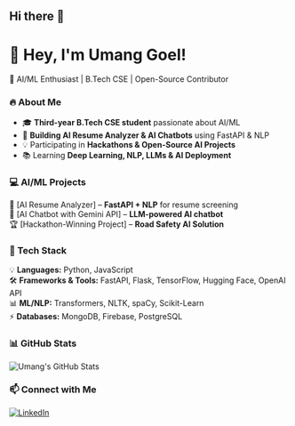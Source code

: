 ## Hi there 👋
# 👋 Hey, I'm Umang Goel!  
🚀 AI/ML Enthusiast | B.Tech CSE | Open-Source Contributor  

### 🔥 About Me  
- 🎓 **Third-year B.Tech CSE student** passionate about AI/ML  
- 🤖 **Building AI Resume Analyzer & AI Chatbots** using FastAPI & NLP  
- 💡 Participating in **Hackathons & Open-Source AI Projects**  
- 📚 Learning **Deep Learning, NLP, LLMs & AI Deployment**  

### 💻 AI/ML Projects  
🚀 [AI Resume Analyzer] – **FastAPI + NLP** for resume screening  
🤖 [AI Chatbot with Gemini API] – **LLM-powered AI chatbot**  
🏆 [Hackathon-Winning Project] – **Road Safety AI Solution**  

### 🔧 Tech Stack  
💡 **Languages:** Python, JavaScript  
🛠️ **Frameworks & Tools:** FastAPI, Flask, TensorFlow, Hugging Face, OpenAI API  
📊 **ML/NLP:** Transformers, NLTK, spaCy, Scikit-Learn  
⚡ **Databases:** MongoDB, Firebase, PostgreSQL  

### 📊 GitHub Stats  
![Umang's GitHub Stats](https://github-readme-stats.vercel.app/api?username=umanggoel21&show_icons=true&theme=radical)  

### 📫 Connect with Me  
[![LinkedIn](https://img.shields.io/badge/LinkedIn-UmangGoel-blue?style=for-the-badge&logo=linkedin)](https://linkedin.com/in/https://www.linkedin.com/in/umang-goel-417446309/) 
